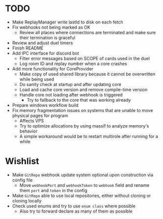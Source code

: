 # TODO
* Make ReplayManager write lastId to disk on each fetch
* Fix webhooks not being marked as OK
  * Review all places where connections are terminated and make sure their termination is graceful
* Review and adjust duel timers
* Finish README
* Add IPC interface for discord bot
  * Filter error messages based on SCOPE of cards used in the duel
  * Log room ID and replay number when a core crashes
* Add more functionality for CoreProvider
  * Make copy of used shared library because it cannot be overwritten while being used
  * Do sanity check at startup and after updating core
  * Load and cache core version and remove compile-time version
  * Handle core not loading after webhook is triggered
    * Try to fallback to the core that was working already
* Prepare windows workflow build
* Fix memory fragmentation issues on systems that are unable to move physical pages for program
  * Affects VPS
  * Try to optimize allocations by using massif to analyze memory's behavior
  * A simple workaround would be to restart multirole after running for a while

# Wishlist
* Make `GitRepo` webhook update system optional upon construction via config file
  * Move `webhookPort` and `webhookToken` to `webhook` field and rename them `port` and `token` in the config
* Make `GitRepo` able to use local repositories, either without cloning or cloning locally
* Check used enums and try to use `enum class` where possible
  * Also try to forward declare as many of them as possible
